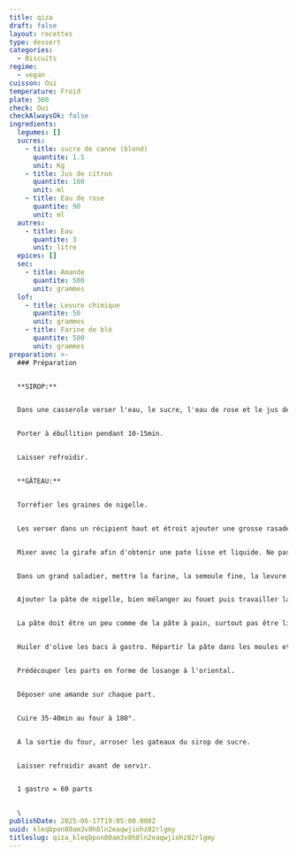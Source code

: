 ```yaml
---
title: qiza
draft: false
layout: recettes
type: dessert
categories:
  - Biscuits
regime:
  - vegan
cuisson: Oui
temperature: Froid
plate: 300
check: Oui
checkAlwaysOk: false
ingredients:
  legumes: []
  sucres:
    - title: sucre de canne (blond)
      quantite: 1.5
      unit: Kg
    - title: Jus de citron
      quantite: 180
      unit: ml
    - title: Eau de rose
      quantite: 90
      unit: ml
  autres:
    - title: Eau
      quantite: 3
      unit: litre
  epices: []
  sec:
    - title: Amande
      quantite: 500
      unit: grammes
  lof:
    - title: Levure chimique
      quantite: 50
      unit: grammes
    - title: Farine de blé
      quantite: 500
      unit: grammes
preparation: >-
  ### Préparation


  **SIROP:**


  Dans une casserole verser l'eau, le sucre, l'eau de rose et le jus de citron.


  Porter à ébullition pendant 10-15min.


  Laisser refroidir.


  **GÂTEAU:**


  Torréfier les graines de nigelle.


  Les verser dans un récipient haut et étroit ajouter une grosse rasade d'huile d'olive.


  Mixer avec la girafe afin d'obtenir une pate lisse et liquide. Ne pas être radin en l'huile.


  Dans un grand saladier, mettre la farine, la semoule fine, la levure et bien mélanger.


  Ajouter la pâte de nigelle, bien mélanger au fouet puis travailler la pâte à la main en ajoutant de l'eau.


  La pâte doit être un peu comme de la pâte à pain, surtout pas être liquide


  Huiler d'olive les bacs à gastro. Répartir la pâte dans les moules et bien tasser aux doigts.


  Prédécouper les parts en forme de losange à l'oriental.


  Déposer une amande sur chaque part.


  Cuire 35-40min au four à 180°.


  A la sortie du four, arroser les gateaux du sirop de sucre.


  Laisser refroidir avant de servir.


  1 gastro = 60 parts


  \
publishDate: 2025-06-17T19:05:00.000Z
uuid: kleqbpon80am3v0h8ln2eaqwjiohz82rlgmy
titleslug: qiza_kleqbpon80am3v0h8ln2eaqwjiohz82rlgmy
---
```


